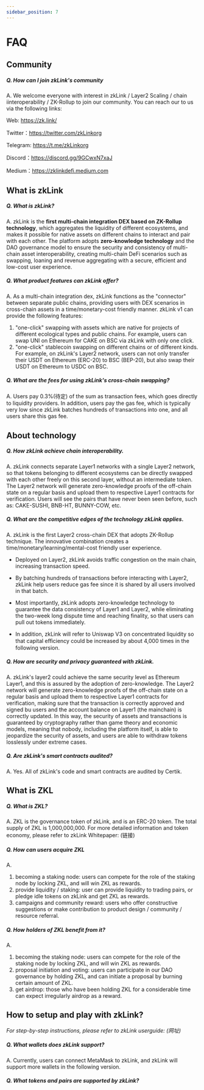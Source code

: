 ```yaml
---
sidebar_position: 7
---
```


# FAQ

## Community

##### Q. How can I join zkLink's community

A. We welcome everyone with interest in zkLink / Layer2 Scaling / chain iinteroperability / ZK-Rollup to join our community. You can reach our to us via the following links:

Web: https://zk.link/

Twitter：https://twitter.com/zkLinkorg

Telegram: https://t.me/zkLinkorg

Discord：https://discord.gg/9GCwxN7xaJ

Medium：https://zklinkdefi.medium.com

## What is zkLink

##### Q. What is zkLink?

A. zkLink is the **first multi-chain integration DEX based on ZK-Rollup technology**, which aggregates the liquidity of different ecosystems, and makes it possible for native assets on different chains to interact and pair with each other. The platform adopts **zero-knowledge technology** and the DAO governance model to ensure the security and consistency of multi-chain asset interoperability, creating multi-chain DeFi scenarios such as swapping, loaning and revenue aggregating with a secure, efficient and low-cost user experience.

##### Q. What product features can zkLink offer?

A.  As a multi-chain integration dex, zkLink functions as the "connector" between separate public chains, providing users with DEX scenarios in cross-chain assets in a time/monetary-cost friendly manner. zkLink v1 can provide the following features:

1. "one-click" swapping with assets which are native for projects of different ecological types and public chains. For example, users can swap UNI on Ethereum for CAKE on BSC via zkLink with only one click.
2. "one-click" stablecoin swapping on different chains or of different kinds. For example, on zkLink's Layer2 network, users can not only transfer their USDT on Ethereum (ERC-20) to BSC (BEP-20), but also swap their USDT on Ethereum to USDC on BSC.

##### Q. What are the fees for using zkLink's cross-chain swapping?

A. Users pay 0.3%(待定) of the sum as transaction fees, which goes directly to liquidity providers. In addition, users pay the gas fee, which is typically very low since zkLink batches hundreds of transactions into one, and all users share this gas fee.

## About technology

##### Q. How zkLink achieve chain interoperability.

A. zkLink connects separate Layer1 networks with a single Layer2 network, so that tokens belonging to different ecosystems can be directly swapped with each other freely on this second layer, without an intermediate token. The Layer2 network will generate zero-knowledge proofs of the off-chain state on a regular basis and upload them to respective Layer1 contracts for verification. Users will see the pairs that have never been seen before, such as: CAKE-SUSHI, BNB-HT, BUNNY-COW, etc.

##### Q. What are the competitive edges of the technology zkLink applies.

A. zkLink is the first Layer2 cross-chain DEX that adopts ZK-Rollup technique. The innovative combination creates a time/monetary/learning/mental-cost friendly user experience.  

  - Deployed on Layer2, zkLink avoids traffic congestion on the main chain, increasing transaction speed.

  - By batching hundreds of transactions before interacting with Layer2, zkLink help users reduce gas fee since it is shared by all users involved in that batch.

  - Most importantly,  zkLink adopts zero-knowledge technology to guarantee the data consistency of Layer1 and Layer2, while eliminating the two-week long dispute time and reaching finality, so that users can pull out tokens immediately.

  - In addition, zkLink will refer to Uniswap V3 on concentrated liquidity so that capital eﬀiciency could be increased by about 4,000 times in the following version.

##### Q. How are security and privacy guaranteed with zkLink.

A. zkLink's layer2 could achieve the same security level as Ethereum Layer1, and this is assured by the adoption of zero-knowledge. The Layer2 network will generate zero-knowledge proofs of the off-chain state on a regular basis and upload them to respective Layer1 contracts for verification, making sure that the transaction is correctly approved and signed bu users and the account balance on Layer1 (the mainchain) is correctly updated. In this way, the security of assets and transactions is guaranteed by cryptography rather than game theory and economic models, meaning that nobody, including the platform itself, is able to jeopardize the security of assets, and users are able to withdraw tokens losslessly under extreme cases.

##### Q. Are zkLink's smart contracts audited?

A. Yes. All of zkLink's code and smart contracts are audited by Certik.

## What is ZKL

##### Q. What is ZKL?

A. ZKL is the governance token of zkLink, and is an ERC-20 token. The total supply of ZKL is 1,000,000,000. For more detailed information and token economy, please refer to zkLink Whitepaper: (链接)

##### Q. How can users acquire ZKL

A.

1. becoming a staking node: users can compete for the role of the staking node by locking ZKL, and will win ZKL as rewards.
2. provide liquidity / staking: user can provide liquidity to trading pairs, or pledge idle tokens on zkLink and get ZKL as rewards.
3. campaigns and community reward: users who offer constructive suggestions or make contribution to product design / community / resource referral.

##### Q. How holders of ZKL benefit from it?

A.

1. becoming the staking node: users can compete for the role of the staking node by locking ZKL, and will win ZKL as rewards.
2. proposal initiation and voting: users can participate in our DAO governance by holding ZKL, and can initiate a proposal by burning certain amount of ZKL.
3. get airdrop: those who have been holding ZKL for a considerable time can expect irregularly airdrop as a reward.

## How to setup and play with zkLink?

*For step-by-step instructions, please refer to zkLink userguide: (网址)*

##### Q. What wallets does zkLink support?

A. Currently, users can connect MetaMask to zkLink, and zkLink will support more wallets in the following version.

##### Q. What tokens and pairs are supported by zkLink?
